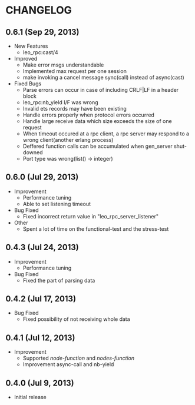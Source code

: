 # CHANGELOG

## 0.6.1 (Sep 29, 2013)

* New Features
    * leo_rpc:cast/4
* Improved
    * Make error msgs understandable
    * Implemented max request per one session
    * make invoking a cancel message sync(call) instead of async(cast)
* Fixed Bugs
    * Parse errors can occur in case of including CRLF|LF in a header block
    * leo_rpc:nb_yield I/F was wrong
    * Invalid ets records may have been existing
    * Handle errors properly when protocol errors occurred
    * Handle large receive data which size exceeds the size of one request
    * When timeout occured at a rpc client, a rpc server may respond to a wrong client(another erlang process)
    * Deffered function calls can be accumulated when gen_server shut-downed
    * Port type was wrong(list() -> integer)


## 0.6.0 (Jul 29, 2013)

* Improvement
    * Performance tuning
    * Able to set listening timeout
* Bug Fixed
    * Fixed incorrect return value in "leo_rpc_server_listener"
* Other
    * Spent a lot of time on the functional-test and the stress-test


## 0.4.3 (Jul 24, 2013)

* Improvement
    * Performance tuning
* Bug Fixed
    * Fixed the part of parsing data


## 0.4.2 (Jul 17, 2013)

* Bug Fixed
    * Fixed possibility of not receiving whole data


## 0.4.1 (Jul 12, 2013)

* Improvement
    * Supported *node-function* and *nodes-function*
    * Improvement async-call and nb-yield


## 0.4.0 (Jul 9, 2013)

* Initial release
